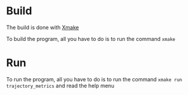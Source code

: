 # Build

The build is done with [Xmake](https://xmake.io/#/getting_started)

To build the program, all you have to do is to run the command `xmake`

# Run

To run the program, all you have to do is to run the command `xmake run trajectory_metrics` and read the help menu